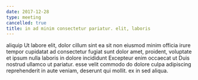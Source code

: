 ```yaml
---
date: 2017-12-28
type: meeting
cancelled: true
title: in ad minim consectetur pariatur. elit, laboris
---
```

aliquip Ut labore elit, dolor cillum sint ea sit non eiusmod minim officia irure tempor cupidatat ad consectetur fugiat sunt dolor amet, proident, voluptate et ipsum nulla laboris in dolore incididunt Excepteur enim occaecat ut Duis nostrud ullamco ut pariatur. esse velit commodo do dolore culpa adipiscing reprehenderit in aute veniam, deserunt qui mollit. ex in sed aliqua.